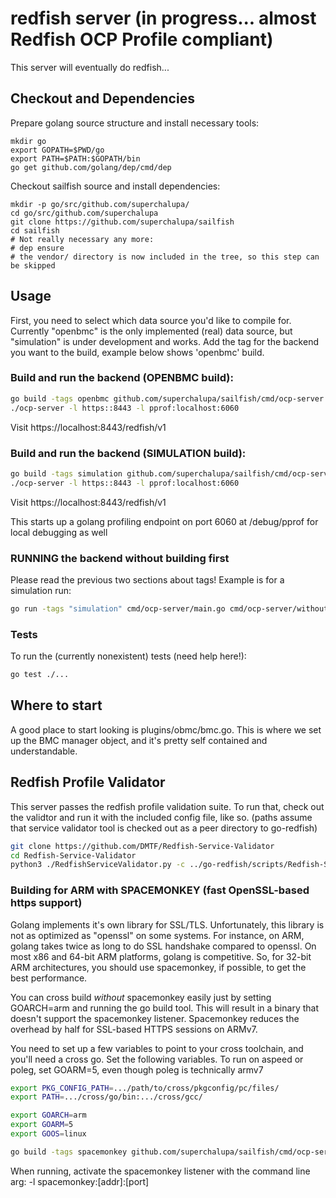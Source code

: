 # redfish server (in progress... almost Redfish OCP Profile compliant)

This server will eventually do redfish...

## Checkout and Dependencies

Prepare golang source structure and install necessary tools:

```
mkdir go
export GOPATH=$PWD/go
export PATH=$PATH:$GOPATH/bin
go get github.com/golang/dep/cmd/dep
```

Checkout sailfish source and install dependencies:

```
mkdir -p go/src/github.com/superchalupa/
cd go/src/github.com/superchalupa
git clone https://github.com/superchalupa/sailfish
cd sailfish
# Not really necessary any more:
# dep ensure
# the vendor/ directory is now included in the tree, so this step can be skipped
```

## Usage

First, you need to select which data source you'd like to compile for.
Currently "openbmc" is the only implemented (real) data source, but
"simulation" is under development and works. Add the tag for the backend you
want to the build, example below shows 'openbmc' build.

### Build and run the backend (OPENBMC build):
```bash
go build -tags openbmc github.com/superchalupa/sailfish/cmd/ocp-server
./ocp-server -l https::8443 -l pprof:localhost:6060
```

Visit https://localhost:8443/redfish/v1


### Build and run the backend (SIMULATION build):
```bash
go build -tags simulation github.com/superchalupa/sailfish/cmd/ocp-server
./ocp-server -l https::8443 -l pprof:localhost:6060
```

Visit https://localhost:8443/redfish/v1

This starts up a golang profiling endpoint on port 6060 at /debug/pprof for local debugging as well

### RUNNING the backend without building first

Please read the previous two sections about tags! Example is for a simulation run:

```bash
go run -tags "simulation" cmd/ocp-server/main.go cmd/ocp-server/without-spacemonkey.go -l https::8443 -l pprof:localhost:6060
```


### Tests

To run the (currently nonexistent) tests (need help here!):
```bash
go test ./...
```

## Where to start

A good place to start looking is plugins/obmc/bmc.go. This is where we set up the BMC manager object, and it's pretty self contained and understandable.

## Redfish Profile Validator

This server passes the redfish profile validation suite. To run that, check out the validtor and run it with the included config file, like so. (paths assume that service validator tool is checked out as a peer directory to go-redfish)
```bash
git clone https://github.com/DMTF/Redfish-Service-Validator
cd Redfish-Service-Validator
python3 ./RedfishServiceValidator.py -c ../go-redfish/scripts/Redfish-Service-Validator.ini 
```

### Building for ARM with SPACEMONKEY (fast OpenSSL-based https support)

Golang implements it's own library for SSL/TLS. Unfortunately, this library is not as optimized as "openssl" on some systems. For instance, on ARM, golang takes twice as long to do SSL handshake compared to openssl. On most x86 and 64-bit ARM platforms, golang is competitive. So, for 32-bit ARM architectures, you should use spacemonkey, if possible, to get the best performance.

You can cross build *without* spacemonkey easily just by setting GOARCH=arm and running the go build tool. This will result in a binary that doesn't support the spacemonkey listener. Spacemonkey reduces the overhead by half for SSL-based HTTPS sessions on ARMv7.

You need to set up a few variables to point to your cross toolchain, and you'll need a cross go. Set the following variables. To run on aspeed or poleg, set GOARM=5, even though poleg is technically armv7

```bash
export PKG_CONFIG_PATH=.../path/to/cross/pkgconfig/pc/files/
export PATH=.../cross/go/bin:.../cross/gcc/

export GOARCH=arm
export GOARM=5
export GOOS=linux

go build -tags spacemonkey github.com/superchalupa/sailfish/cmd/ocp-server
```

When running, activate the spacemonkey listener with the command line arg: -l spacemonkey:[addr]:[port]
